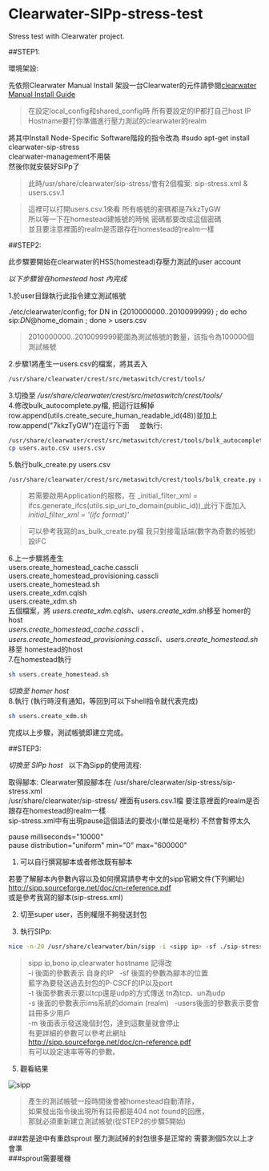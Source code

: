 # Clearwater-SIPp-stress-test
Stress test with Clearwater project.


##STEP1:

環境架設:

先依照Clearwater Manual Install 架設一台Clearwater的元件請參閱[clearwater Manual Install Guide](http://clearwater.readthedocs.io/en/stable/Manual_Install.html )  
>在設定local_config和shared_config時 所有要設定的IP都打自己host IP  
>Hostname要打你準備進行壓力測試的clearwater的realm

將其中Install Node-Specific Software階段的指令改為
    #sudo apt-get install clearwater-sip-stress    
clearwater-management不用裝  
然後你就安裝好SIPp了  
>此時/usr/share/clearwater/sip-stress/會有2個檔案: sip-stress.xml & users.csv.1     

>這裡可以打開users.csv.1來看 所有帳號的密碼都是7kkzTyGW  
>所以等一下在homestead建帳號的時候 密碼都要改成這個密碼  
>並且要注意裡面的realm是否跟存在homestead的realm一樣  

##STEP2:

此步驟要開始在clearwater的HSS(homestead)存壓力測試的user account  

*以下步驟皆在homestead host 內完成* 

1.於user目錄執行此指令建立測試帳號  

./etc/clearwater/config; for DN in {2010000000..2010099999} ; do echo sip:$DN@$home_domain ; done > users.csv     

>2010000000..2010099999範圍為測試帳號的數量，該指令為100000個測試帳號  


2.步驟1將產生一users.csv的檔案，將其丟入 
```sh
/usr/share/clearwater/crest/src/metaswitch/crest/tools/
``` 
3.切換至 */usr/share/clearwater/crest/src/metaswitch/crest/tools/*  
4.修改bulk_autocomplete.py檔, 把這行註解掉row.append(utils.create_secure_human_readable_id(48))並加上row.append("7kkzTyGW")在這行下面    
並執行:    
```sh
/usr/share/clearwater/crest/src/metaswitch/crest/tools/bulk_autocomplete.py users.csv    
cp users.auto.csv users.csv    
``` 
5.執行bulk_create.py users.csv  
```sh
/usr/share/clearwater/crest/src/metaswitch/crest/tools/bulk_create.py users.csv   
``` 

>若需要啟用Application的服務，在
_initial_filter_xml = ifcs.generate_ifcs(utils.sip_uri_to_domain(public_id))_此行下面加入
_initial_filter_xml = '(ifc format)'_

>可以參考我寫的as_bulk_create.py檔 我只對接電話端(數字為奇數的帳號)設iFC

6.上一步驟將產生  
users.create_homestead_cache.casscli  
users.create_homestead_provisioning.casscli  
users.create_homestead.sh  
users.create_xdm.cqlsh  
users.create_xdm.sh  
五個檔案，將 *users.create_xdm.cqlsh、users.create_xdm.sh*移至 homer的host  
*users.create_homestead_cache.casscli 、users.create_homestead_provisioning.casscli、users.create_homestead.sh*移至 homestead的host  
7.在homestead執行   
```sh
sh users.create_homestead.sh
``` 
*切換至 homer host*  
8.執行 (執行時沒有通知，等回到可以下shell指令就代表完成)  
```sh
sh users.create_xdm.sh
```
完成以上步驟，測試帳號即建立完成。  


##STEP3:

*切換至 SIPp host*  
以下為Sipp的使用流程:

取得腳本:
Clearwater預設腳本在 /usr/share/clearwater/sip-stress/sip-stress.xml  
/usr/share/clearwater/sip-stress/ 裡面有users.csv.1檔 要注意裡面的realm是否跟存在homestead的realm一樣  
sip-stress.xml中有出現pause這個語法的要改小(單位是毫秒) 不然會暫停太久  

pause milliseconds="10000"    
pause distribution="uniform" min="0" max="600000"    

1.	可以自行撰寫腳本或者修改既有腳本

若要了解腳本內參數內容以及如何撰寫請參考中文的sipp官網文件(下列網址)  
http://sipp.sourceforge.net/doc/cn-reference.pdf  
或是參考我寫的腳本(sip-stress.xml)  

2.	切至super user，否則權限不夠發送封包  

3.	執行SIPp:  

```sh
nice -n-20 /usr/share/clearwater/bin/sipp -i <sipp ip> -sf ./sip-stress.xml <bono ip> -t tn -s <clearwater hostname> -inf ./users.csv.1 -users 1000 -m 1000 -default_behaviors all,-bye -max_socket 65000 -max_reconnect -1 -reconnect_sleep 0 -reconnect_close 0 -send_timeout 4000 -recv_timeout 12000

``` 
> sipp ip,bono ip,clearwater hostname 記得改  
-i 後面的參數表示 自身的IP  
-sf 後面的參數為腳本的位置  
藍字為要發送過去封包的P-CSCF的IP以及port  
-t 後面參數表示要以tcp還是udp的方式傳送 tn為tcp、un為udp  
-s 後面的參數表示ims系統的domain (realm)   
-users後面的參數表示要會註冊多少用戶  
-m 後面表示發送幾個封包，達到這數量就會停止  
有更詳細的參數可以參考此網址  
http://sipp.sourceforge.net/doc/cn-reference.pdf  
有可以設定速率等等的參數。  

5.	觀看結果

![sipp](http://i.imgur.com/dJHrRRb.jpg)  


>產生的測試帳號一段時間後會被homestead自動清除，  
>如果發出指令後出現所有註冊都是404 not found的回應，  
>那就必須重新建立測試帳號(從STEP2的步驟5開始)  


###若是途中有重啟sprout 壓力測試掉的封包很多是正常的 需要測個5次以上才會準  
###sprout需要暖機
